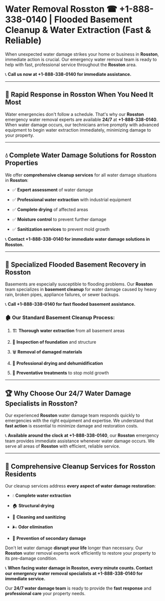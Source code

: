 # Water Removal Rosston ☎ +1-888-338-0140 | Flooded Basement Cleanup & Water Extraction (Fast & Reliable)

When unexpected water damage strikes your home or business in **Rosston**, immediate action is crucial. Our emergency water removal team is ready to help with fast, professional service throughout the **Rosston** area. 

📞 **Call us now at +1-888-338-0140 for immediate assistance.**
---
## 🚀 Rapid Response in Rosston When You Need It Most
Water emergencies don't follow a schedule. That's why our **Rosston** emergency water removal experts are available **24/7** at **+1-888-338-0140**. When water damage occurs, our technicians arrive promptly with advanced equipment to begin water extraction immediately, minimizing damage to your property.
---
## 💧 Complete Water Damage Solutions for Rosston Properties
We offer **comprehensive cleanup services** for all water damage situations in **Rosston**:
- ✅ **Expert assessment** of water damage  
- ✅ **Professional water extraction** with industrial equipment  
- ✅ **Complete drying** of affected areas  
- ✅ **Moisture control** to prevent further damage  
- ✅ **Sanitization services** to prevent mold growth  
📞 **Contact +1-888-338-0140 for immediate water damage solutions in Rosston.**
---
## 🌊 Specialized Flooded Basement Recovery in Rosston
Basements are especially susceptible to flooding problems. Our **Rosston** team specializes in **basement cleanup** for water damage caused by heavy rain, broken pipes, appliance failures, or sewer backups. 
📞 **Call +1-888-338-0140 for fast flooded basement assistance.**
### 🏚️ Our Standard Basement Cleanup Process:
1. 🏗️ **Thorough water extraction** from all basement areas  
2. 🔎 **Inspection of foundation** and structure  
3. 🗑️ **Removal of damaged materials**  
4. 💨 **Professional drying and dehumidification**  
5. 🚫 **Preventative treatments** to stop mold growth  
---
## 🏆 Why Choose Our 24/7 Water Damage Specialists in Rosston?
Our experienced **Rosston** water damage team responds quickly to emergencies with the right equipment and expertise. We understand that **fast action** is essential to minimize damage and restoration costs.
📞 **Available around the clock at +1-888-338-0140**, our **Rosston** emergency team provides immediate assistance whenever water damage occurs. We serve all areas of **Rosston** with efficient, reliable service.
---
## 🧹 Comprehensive Cleanup Services for Rosston Residents
Our cleanup services address **every aspect of water damage restoration**:
- 💧 **Complete water extraction**  
- 🏠 **Structural drying**  
- 🧼 **Cleaning and sanitizing**  
- 🌬️ **Odor elimination**  
- 🚫 **Prevention of secondary damage**  
Don't let water damage **disrupt your life** longer than necessary. Our **Rosston** water removal experts work efficiently to restore your property to its pre-damage condition.
📞 **When facing water damage in Rosston, every minute counts. Contact our emergency water removal specialists at +1-888-338-0140 for immediate service.**
Our **24/7 water damage team** is ready to provide the **fast response** and **professional care** your property needs.
